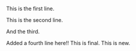 This is the first line.

This is the second line.

And the third.

Added a fourth line here!! This is final. This is new.
